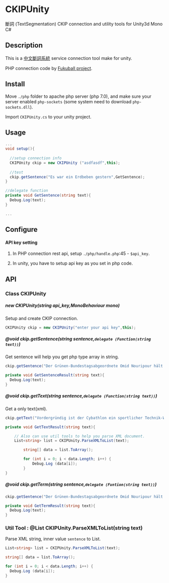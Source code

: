 # CKIPUnity
斷詞 (TextSegmentation) CKIP connection and utility tools for Unity3d Mono C#

## Description
This is a [中文斷詞系統](http://ckipsvr.iis.sinica.edu.tw/) service connection tool make for unity.

PHP connection code by [Fukuball project](https://github.com/fukuball/CKIPClient-PHP).

## Install
Move `./php` folder to apache php server (php 7.0), and make sure your server enabled `php-sockets` (some system need to download `php-sockets.dll`).

Import `CKIPUnity.cs` to your unity project.

## Usage
``` csharp
...
void setup(){
  
  //setup connection info
  CKIPUnity ckip = new CKIPUnity ("asdfasdf",this);
  
  //test
  ckip.getSentence("Es war ein Erdbeben gestern",GetSentence);
}

//delegate function
private void GetSentence(string text){
  Debug.Log(text);
}

...
```

## Configure

#### API key setting

1. In PHP connection rest api, setup `./php/handle.php`:45 - `$api_key`.

2. In unity, you have to setup api key as you set in php code.

## API

### Class CKIPUnity

##### new CKIPUnity(string api_key,MonoBehaviour mono)
Setup and create CKIP connection.
```cs
CKIPUnity ckip = new CKIPUnity("enter your api key",this);
```

##### @void ckip.getSentence(string sentence,`delegate (Function(string text))`)
Get sentence will help you get php type array in string.
```cs
ckip.getSentence("Der Grünen-Bundestagsabgeordnete Omid Nouripour hält die Ereignisse im syrischen Aleppo für Kriegsverbrechen - und es gebe deutliche Hinweise, dass sich Russland aktiv daran beteilige, sagte er im DLF. Dem deutschen Vizekanzler Sigmar Gabriel warf er "eine gewisse Heuchelei" in Bezug auf die russische Regierung vor.", GetSentenceResult);

private void GetSentenceResult(string text){
  Debug.Log(text);
}
```

##### @void ckip.getText(string sentence,`delegate (Function(string text))`)
Get a only text(xml).
```cs
ckip.getText("Vordergründig ist der Cybathlon ein sportlicher Technik-Wettbewerb. Mithilfe ihrer Hightechprothesen werden die körperlich eingeschränkten Teilnehmer alltägliche Aufgaben bewältigen: Sie werden auf Treppen steigen, Wäscheklammern aufhängen oder ein Autorennen an einem Computer spielen. Der schnellste wird gewinnen.",GetTextResult);

private void GetTextResult(string text){

    // Also can use util tools to help you parse XML document.
    List<string> list = CKIPUnity.ParseXMLToList(text);

		string[] data = list.ToArray();

		for (int i = 0; i < data.Length; i++) {
			Debug.Log (data[i]);
		}
}
```

##### @void ckip.getTerm(string sentence,`delegate (Funtion(string text))`)
```cs
ckip.getSentence("Der Grünen-Bundestagsabgeordnete Omid Nouripour hält die Ereignisse im syrischen Aleppo für Kriegsverbrechen - und es gebe deutliche Hinweise, dass sich Russland aktiv daran beteilige, sagte er im DLF. Dem deutschen Vizekanzler Sigmar Gabriel warf er "eine gewisse Heuchelei" in Bezug auf die russische Regierung vor.", GetTermResult);

private void GetTermResult(string text){
  Debug.Log(text);
}
```

### Util Tool : @List<string> CKIPUnity.ParseXMLToList(string text)
Parse XML string, inner value `sentence` to List.
```cs
List<string> list = CKIPUnity.ParseXMLToList(text);

string[] data = list.ToArray();

for (int i = 0; i < data.Length; i++) {
  Debug.Log (data[i]);
}
```
